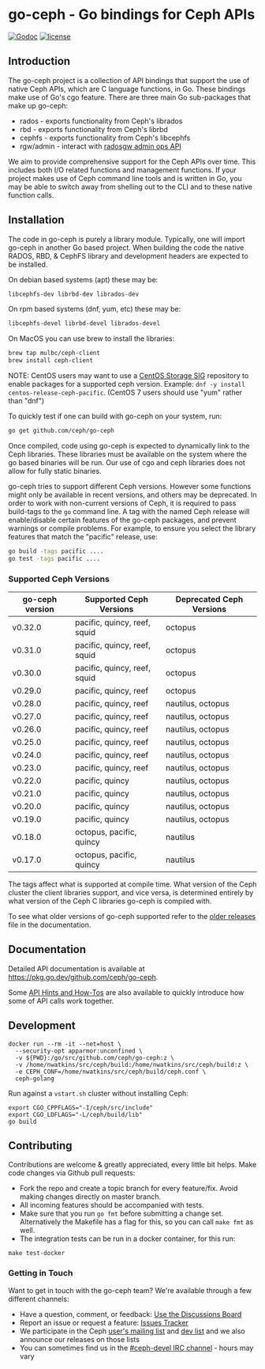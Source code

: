 # go-ceph - Go bindings for Ceph APIs

[![Godoc](http://img.shields.io/badge/godoc-reference-blue.svg?style=flat)](https://godoc.org/github.com/ceph/go-ceph) [![license](http://img.shields.io/badge/license-MIT-red.svg?style=flat)](https://raw.githubusercontent.com/ceph/go-ceph/master/LICENSE)

## Introduction

The go-ceph project is a collection of API bindings that support the use of
native Ceph APIs, which are C language functions, in Go. These bindings make
use of Go's cgo feature.
There are three main Go sub-packages that make up go-ceph:
* rados - exports functionality from Ceph's librados
* rbd - exports functionality from Ceph's librbd
* cephfs - exports functionality from Ceph's libcephfs
* rgw/admin - interact with [radosgw admin ops API](https://docs.ceph.com/en/latest/radosgw/adminops)

We aim to provide comprehensive support for the Ceph APIs over time. This
includes both I/O related functions and management functions.  If your project
makes use of Ceph command line tools and is written in Go, you may be able to
switch away from shelling out to the CLI and to these native function calls.

## Installation

The code in go-ceph is purely a library module. Typically, one will import
go-ceph in another Go based project. When building the code the native RADOS,
RBD, & CephFS library and development headers are expected to be installed.

On debian based systems (apt) these may be:
```sh
libcephfs-dev librbd-dev librados-dev
```

On rpm based systems (dnf, yum, etc) these may be:
```sh
libcephfs-devel librbd-devel librados-devel
```

On MacOS you can use brew to install the libraries:
```sh
brew tap mulbc/ceph-client
brew install ceph-client
```

NOTE: CentOS users may want to use a
[CentOS Storage SIG](https://wiki.centos.org/SpecialInterestGroup/Storage/Ceph)
repository to enable packages for a supported ceph version.
Example: `dnf -y install centos-release-ceph-pacific`.
(CentOS 7 users should use "yum" rather than "dnf")


To quickly test if one can build with go-ceph on your system, run:
```sh
go get github.com/ceph/go-ceph
```

Once compiled, code using go-ceph is expected to dynamically link to the Ceph
libraries. These libraries must be available on the system where the go based
binaries will be run. Our use of cgo and ceph libraries does not allow for
fully static binaries.

go-ceph tries to support different Ceph versions. However some functions might
only be available in recent versions, and others may be deprecated. In order to
work with non-current versions of Ceph, it is required to pass build-tags to
the `go` command line. A tag with the named Ceph release will enable/disable
certain features of the go-ceph packages, and prevent warnings or compile
problems. For example, to ensure you select the library features that match
the "pacific" release, use:
```sh
go build -tags pacific ....
go test -tags pacific ....
```

### Supported Ceph Versions

| go-ceph version | Supported Ceph Versions | Deprecated Ceph Versions |
| --------------- | ------------------------| -------------------------|
| v0.32.0         | pacific, quincy, reef, squid   | octopus           |
| v0.31.0         | pacific, quincy, reef, squid   | octopus           |
| v0.30.0         | pacific, quincy, reef, squid   | octopus           |
| v0.29.0         | pacific, quincy, reef   | octopus                  |
| v0.28.0         | pacific, quincy, reef   | nautilus, octopus        |
| v0.27.0         | pacific, quincy, reef   | nautilus, octopus        |
| v0.26.0         | pacific, quincy, reef   | nautilus, octopus        |
| v0.25.0         | pacific, quincy, reef   | nautilus, octopus        |
| v0.24.0         | pacific, quincy, reef   | nautilus, octopus        |
| v0.23.0         | pacific, quincy, reef   | nautilus, octopus        |
| v0.22.0         | pacific, quincy         | nautilus, octopus        |
| v0.21.0         | pacific, quincy         | nautilus, octopus        |
| v0.20.0         | pacific, quincy         | nautilus, octopus        |
| v0.19.0         | pacific, quincy         | nautilus, octopus        |
| v0.18.0         | octopus, pacific, quincy | nautilus                |
| v0.17.0         | octopus, pacific, quincy | nautilus                |

The tags affect what is supported at compile time. What version of the Ceph
cluster the client libraries support, and vice versa, is determined entirely
by what version of the Ceph C libraries go-ceph is compiled with.

To see what older versions of go-ceph supported refer to the [older
releases](./docs/older-releases.md) file in the documentation.


## Documentation

Detailed API documentation is available at
<https://pkg.go.dev/github.com/ceph/go-ceph>.

Some [API Hints and How-Tos](./docs/hints.md) are also available to quickly
introduce how some of API calls work together.


## Development

```
docker run --rm -it --net=host \
  --security-opt apparmor:unconfined \
  -v ${PWD}:/go/src/github.com/ceph/go-ceph:z \
  -v /home/nwatkins/src/ceph/build:/home/nwatkins/src/ceph/build:z \
  -e CEPH_CONF=/home/nwatkins/src/ceph/build/ceph.conf \
  ceph-golang
```

Run against a `vstart.sh` cluster without installing Ceph:

```
export CGO_CPPFLAGS="-I/ceph/src/include"
export CGO_LDFLAGS="-L/ceph/build/lib"
go build
```

## Contributing

Contributions are welcome & greatly appreciated, every little bit helps. Make code changes via Github pull requests:

- Fork the repo and create a topic branch for every feature/fix. Avoid
  making changes directly on master branch.
- All incoming features should be accompanied with tests.
- Make sure that you run `go fmt` before submitting a change
  set. Alternatively the Makefile has a flag for this, so you can call
  `make fmt` as well.
- The integration tests can be run in a docker container, for this run:

```
make test-docker
```

### Getting in Touch

Want to get in touch with the go-ceph team? We're available through a few
different channels:
* Have a question, comment, or feedback:
  [Use the Discussions Board](https://github.com/ceph/go-ceph/discussions)
* Report an issue or request a feature:
  [Issues Tracker](https://github.com/ceph/go-ceph/issues)
* We participate in the Ceph
  [user's mailing list](https://lists.ceph.io/hyperkitty/list/ceph-users@ceph.io/)
  and [dev list](https://lists.ceph.io/hyperkitty/list/dev@ceph.io/)
  and we also announce our releases on those lists
* You can sometimes find us in the
  [#ceph-devel IRC channel](https://ceph.io/irc/) - hours may vary

